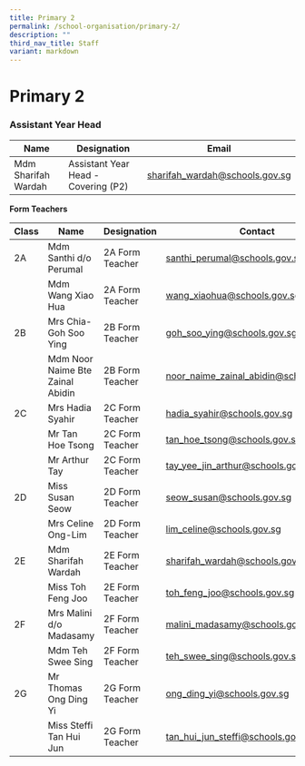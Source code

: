 ```yaml
---
title: Primary 2
permalink: /school-organisation/primary-2/
description: ""
third_nav_title: Staff
variant: markdown
---
```

# **Primary 2**

### Assistant Year Head

|Name|	Designation|	Email|
|----|----|----|
|Mdm Sharifah Wardah|	Assistant Year Head - Covering (P2)	|sharifah_wardah@schools.gov.sg

**Form Teachers**

| Class | Name | Designation | Contact | 
| -------- | -------- | -------- |-------- |
|2A	|Mdm Santhi d/o Perumal|	2A Form Teacher| santhi_perumal@schools.gov.sg
||Mdm Wang Xiao Hua	|2A Form Teacher|	wang_xiaohua@schools.gov.sg
|2B	|Mrs Chia-Goh Soo Ying	|2B Form Teacher|	goh_soo_ying@schools.gov.sg|
||Mdm Noor Naime Bte Zainal Abidin	|2B Form Teacher|	noor_naime_zainal_abidin@schools.gov.sg|
|2C	|Mrs Hadia Syahir	|2C Form Teacher|	hadia_syahir@schools.gov.sg
||Mr Tan Hoe Tsong|	2C Form Teacher	|tan_hoe_tsong@schools.gov.sg|
||Mr Arthur Tay|	2C Form Teacher	|tay_yee_jin_arthur@schools.gov.sg|
|2D|	Miss Susan Seow|2D Form Teacher|	seow_susan@schools.gov.sg|
||Mrs Celine Ong-Lim|	2D Form Teacher|lim_celine@schools.gov.sg|
|2E	|Mdm Sharifah Wardah	|2E Form Teacher|sharifah_wardah@schools.gov.sg|
||Miss Toh Feng Joo|	2E Form Teacher	|toh_feng_joo@schools.gov.sg|
|2F	|Mrs Malini d/o Madasamy |	2F Form Teacher	|malini_madasamy@schools.gov.sg
||Mdm Teh Swee Sing	|2F Form Teacher|	teh_swee_sing@schools.gov.sg|
|2G	|Mr Thomas Ong Ding Yi	|2G Form Teacher|	ong_ding_yi@schools.gov.sg|
||Miss Steffi Tan Hui Jun|	2G Form Teacher	|tan_hui_jun_steffi@schools.gov.sg|